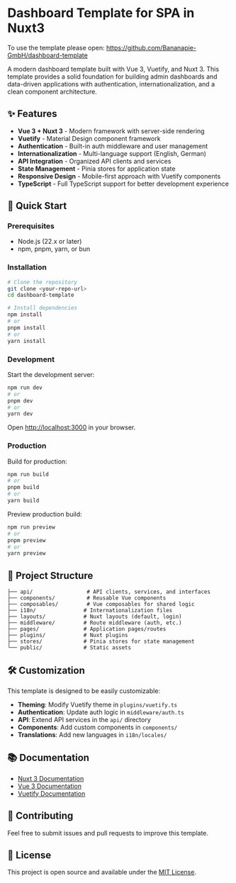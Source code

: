 # Dashboard Template for SPA in Nuxt3

To use the template please open: https://github.com/Bananapie-GmbH/dashboard-template

A modern dashboard template built with Vue 3, Vuetify, and Nuxt 3. This template provides a solid foundation for building admin dashboards and data-driven applications with authentication, internationalization, and a clean component architecture.

## ✨ Features

- **Vue 3 + Nuxt 3** - Modern framework with server-side rendering
- **Vuetify** - Material Design component framework
- **Authentication** - Built-in auth middleware and user management
- **Internationalization** - Multi-language support (English, German)
- **API Integration** - Organized API clients and services
- **State Management** - Pinia stores for application state
- **Responsive Design** - Mobile-first approach with Vuetify components
- **TypeScript** - Full TypeScript support for better development experience

## 🚀 Quick Start

### Prerequisites

- Node.js (22.x or later)
- npm, pnpm, yarn, or bun

### Installation

```bash
# Clone the repository
git clone <your-repo-url>
cd dashboard-template

# Install dependencies
npm install
# or
pnpm install
# or
yarn install
```

### Development

Start the development server:

```bash
npm run dev
# or
pnpm dev
# or
yarn dev
```

Open [http://localhost:3000](http://localhost:3000) in your browser.

### Production

Build for production:

```bash
npm run build
# or
pnpm build
# or
yarn build
```

Preview production build:

```bash
npm run preview
# or
pnpm preview
# or
yarn preview
```

## 📁 Project Structure

```
├── api/                 # API clients, services, and interfaces
├── components/          # Reusable Vue components
├── composables/         # Vue composables for shared logic
├── i18n/               # Internationalization files
├── layouts/            # Nuxt layouts (default, login)
├── middleware/         # Route middleware (auth, etc.)
├── pages/              # Application pages/routes
├── plugins/            # Nuxt plugins
├── stores/             # Pinia stores for state management
└── public/             # Static assets
```

## 🛠️ Customization

This template is designed to be easily customizable:

- **Theming**: Modify Vuetify theme in `plugins/vuetify.ts`
- **Authentication**: Update auth logic in `middleware/auth.ts`
- **API**: Extend API services in the `api/` directory
- **Components**: Add custom components in `components/`
- **Translations**: Add new languages in `i18n/locales/`

## 📚 Documentation

- [Nuxt 3 Documentation](https://nuxt.com/docs)
- [Vue 3 Documentation](https://vuejs.org/guide/)
- [Vuetify Documentation](https://vuetifyjs.com/)

## 🤝 Contributing

Feel free to submit issues and pull requests to improve this template.

## 📄 License

This project is open source and available under the [MIT License](LICENSE).
